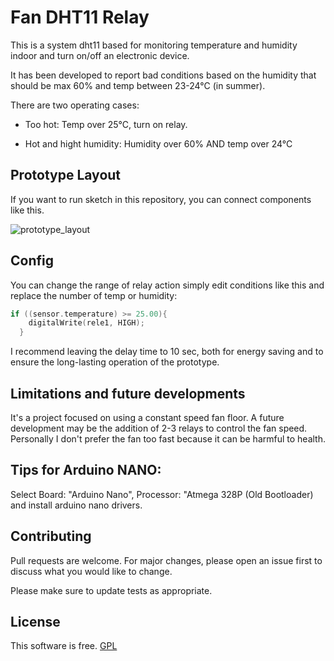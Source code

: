 # Fan DHT11 Relay
This is a system dht11 based for monitoring temperature and humidity indoor and turn on/off an electronic device. 

It has been developed to report bad conditions based on the humidity that should be max 60% and temp between 23-24°C (in summer).

There are two operating cases:

* Too hot: Temp over 25°C, turn on relay.

* Hot and hight humidity: Humidity over 60% AND temp over 24°C

## Prototype Layout
If you want to run sketch in this repository, you can connect components like this.

![prototype_layout](https://user-images.githubusercontent.com/14968550/57195444-e74b8b80-6f52-11e9-89cc-c1088c0b169b.PNG)

## Config
You can change the range of relay action simply edit conditions like this and replace the number of temp or humidity:
```c++
if ((sensor.temperature) >= 25.00){
    digitalWrite(rele1, HIGH);
  }
```
I recommend leaving the delay time to 10 sec, both for energy saving and to ensure the long-lasting operation of the prototype.

## Limitations and future developments

It's a project focused on using a constant speed fan floor. A future development may be the addition of 2-3 relays to control the fan speed. Personally I don't prefer the fan too fast because it can be harmful to health.

## Tips for Arduino NANO:
Select Board: "Arduino Nano", Processor: "Atmega 328P (Old Bootloader) and install arduino nano drivers. 

## Contributing
Pull requests are welcome. For major changes, please open an issue first to discuss what you would like to change.

Please make sure to update tests as appropriate.

## License
This software is free.
[GPL](http://www.gnu.org/licenses/gpl.html)
